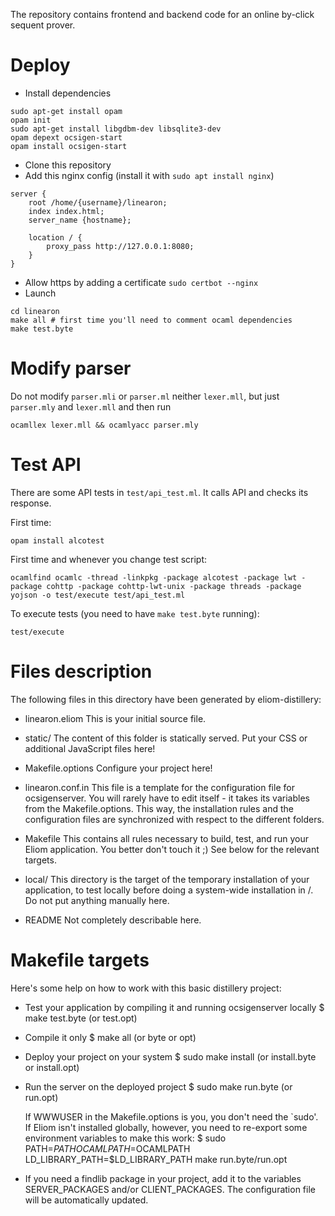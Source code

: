 The repository contains
frontend and backend code
for an online by-click sequent prover.

# Deploy
- Install dependencies
```
sudo apt-get install opam
opam init
sudo apt-get install libgdbm-dev libsqlite3-dev
opam depext ocsigen-start
opam install ocsigen-start
```
- Clone this repository
- Add this nginx config (install it with `sudo apt install nginx`)
```
server {
    root /home/{username}/linearon;
    index index.html;
    server_name {hostname};

    location / {
        proxy_pass http://127.0.0.1:8080;
    }
}
```
- Allow https by adding a certificate `sudo certbot --nginx`
- Launch
```
cd linearon
make all # first time you'll need to comment ocaml dependencies
make test.byte
```

# Modify parser
Do not modify `parser.mli` or `parser.ml` neither `lexer.mll`, but just `parser.mly` and `lexer.mll` and then run
```
ocamllex lexer.mll && ocamlyacc parser.mly
```

# Test API
There are some API tests in `test/api_test.ml`. It calls API and checks its response.

First time:
```
opam install alcotest
```

First time and whenever you change test script:
```
ocamlfind ocamlc -thread -linkpkg -package alcotest -package lwt -package cohttp -package cohttp-lwt-unix -package threads -package yojson -o test/execute test/api_test.ml
```

To execute tests (you need to have `make test.byte` running):
```
test/execute
```

# Files description

The following files in this directory have been generated by
eliom-distillery:

 - linearon.eliom
   This is your initial source file.

 - static/
   The content of this folder is statically served. Put your CSS or
   additional JavaScript files here!

 - Makefile.options
   Configure your project here!

 - linearon.conf.in
   This file is a template for the configuration file for
   ocsigenserver. You will rarely have to edit itself - it takes its
   variables from the Makefile.options. This way, the installation
   rules and the configuration files are synchronized with respect to
   the different folders.

 - Makefile
   This contains all rules necessary to build, test, and run your
   Eliom application. You better don't touch it ;) See below for the
   relevant targets.

 - local/
   This directory is the target of the temporary installation of
   your application, to test locally before doing a system-wide
   installation in /. Do not put anything manually here.

 - README
   Not completely describable here.


# Makefile targets

Here's some help on how to work with this basic distillery project:

 - Test your application by compiling it and running ocsigenserver locally
     $ make test.byte (or test.opt)

 - Compile it only
     $ make all (or byte or opt)

 - Deploy your project on your system
     $ sudo make install (or install.byte or install.opt)

 - Run the server on the deployed project
     $ sudo make run.byte (or run.opt)

   If WWWUSER in the Makefile.options is you, you don't need the
   `sudo'. If Eliom isn't installed globally, however, you need to
   re-export some environment variables to make this work:
     $ sudo PATH=$PATH OCAMLPATH=$OCAMLPATH LD_LIBRARY_PATH=$LD_LIBRARY_PATH make run.byte/run.opt

 - If you need a findlib package in your project, add it to the
   variables SERVER_PACKAGES and/or CLIENT_PACKAGES. The configuration
   file will be automatically updated.
